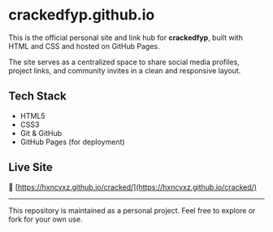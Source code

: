 # crackedfyp.github.io

This is the official personal site and link hub for **crackedfyp**, built with HTML and CSS and hosted on GitHub Pages.

The site serves as a centralized space to share social media profiles, project links, and community invites in a clean and responsive layout.

## Tech Stack
- HTML5
- CSS3
- Git & GitHub
- GitHub Pages (for deployment)

## Live Site
🔗 [https://hxncvxz.github.io/cracked/](https://hxncvxz.github.io/cracked/)

---

This repository is maintained as a personal project. Feel free to explore or fork for your own use.
